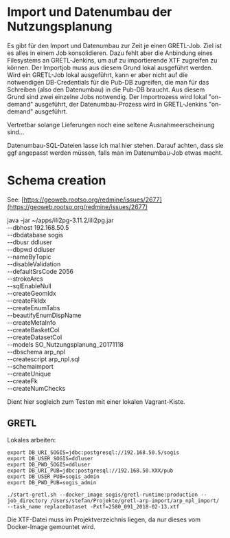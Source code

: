 # Import und Datenumbau der Nutzungsplanung

Es gibt für den Import und Datenumbau zur Zeit je einen GRETL-Job. Ziel ist es alles in einem Job konsolidieren. Dazu fehlt aber die Anbindung eines Filesystems an GRETL-Jenkins, um auf zu importierende XTF zugreifen zu können. Der Importjob muss aus diesem Grund lokal ausgeführt werden. Wird ein GRETL-Job lokal ausgeführt, kann er aber nicht auf die notwendigen DB-Credentials für die Pub-DB zugreifen, die man für das Schreiben (also den Datenumbau) in die Pub-DB braucht. Aus diesem Grund sind zwei einzelne Jobs notwendig. Der Importrozess wird lokal "on-demand" ausgeführt, der Datenumbau-Prozess wird in GRETL-Jenkins "on-demand" ausgeführt.

Vertretbar solange Lieferungen noch eine seltene Ausnahmeerscheinung sind...

Datenumbau-SQL-Dateien lasse ich mal hier stehen. Darauf achten, dass sie ggf angepasst werden müssen, falls man im Datenumbau-Job etwas macht.

# Schema creation

See: [https://geoweb.rootso.org/redmine/issues/2677](https://geoweb.rootso.org/redmine/issues/2677)

java -jar ~/apps/ili2pg-3.11.2/ili2pg.jar \
--dbhost 192.168.50.5 \
--dbdatabase sogis \
--dbusr ddluser \
--dbpwd ddluser \
--nameByTopic \
--disableValidation \
--defaultSrsCode 2056 \
--strokeArcs \
--sqlEnableNull \
--createGeomIdx \
--createFkIdx \
--createEnumTabs \
--beautifyEnumDispName \
--createMetaInfo \
--createBasketCol \
--createDatasetCol \
--models SO_Nutzungsplanung_20171118 \
--dbschema arp_npl \
--createscript arp_npl.sql \
--schemaimport \
--createUnique \
--createFk \
--createNumChecks

Dient hier sogleich zum Testen mit einer lokalen Vagrant-Kiste.

## GRETL

Lokales arbeiten:

```
export DB_URI_SOGIS=jdbc:postgresql://192.168.50.5/sogis
export DB_USER_SOGIS=ddluser
export DB_PWD_SOGIS=ddluser
export DB_URI_PUB=jdbc:postgresql://192.168.50.XXX/pub
export DB_USER_PUB=sogis_admin
export DB_PWD_PUB=sogis_admin
```

```
./start-gretl.sh --docker_image sogis/gretl-runtime:production --job_directory /Users/stefan/Projekte/gretl-arp-import/arp_npl_import/ --task_name replaceDataset -Pxtf=2580_091_2018-02-13.xtf
```

Die XTF-Datei muss im Projektverzeichnis liegen, da nur dieses vom Docker-Image gemountet wird.